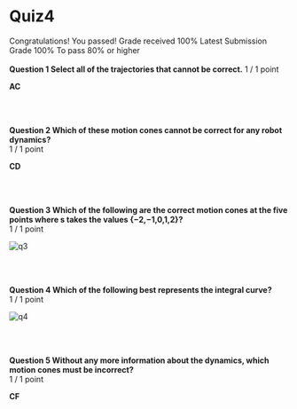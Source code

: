 # Quiz4
Congratulations! You passed!
Grade received 100%
Latest Submission Grade 100%
To pass 80% or higher
<br/>
<br/>
**Question 1 Select all of the trajectories that cannot be correct.**
1 / 1 point    

**AC**

<br/>
<br/>

**Question 2 Which of these motion cones cannot be correct for any robot dynamics?**    
1 / 1 point

**CD**
 
<br/>
<br/>

**Question 3 Which of the following are the correct motion cones at the five points where s takes the values {−2,−1,0,1,2}?**    
1 / 1 point

![q3](https://user-images.githubusercontent.com/96668549/184667110-9dba4661-6f0a-4ff3-96a0-68f8b52eef43.jpg)

<br/>
<br/>

**Question 4 Which of the following best represents the integral curve?**    
1 / 1 point

![q4](https://user-images.githubusercontent.com/96668549/184667257-63eac8ad-c41c-4562-9aa8-27f47e6a0145.jpg)

<br/>
<br/>


**Question 5 Without any more information about the dynamics, which motion cones must be incorrect?**    
1 / 1 point

**CF**

<br/>
<br/>

